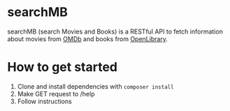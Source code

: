 # searchMB
searchMB (search Movies and Books) is a RESTful API to fetch information about movies from [OMDb](http://www.omdbapi.com/) and books from [OpenLibrary](https://openlibrary.org/).
# How to get started
1. Clone and install dependencies with `composer install`
2. Make GET request to <yourdomain>/help
3. Follow instructions